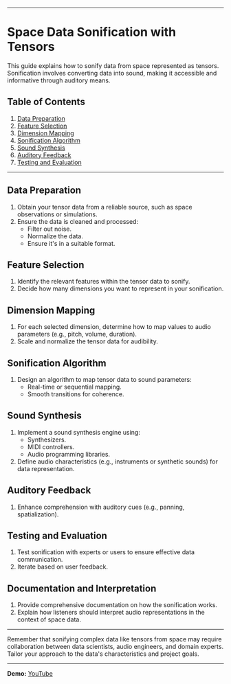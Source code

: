 
---------------------------------------------
# Space Data Sonification with Tensors

This guide explains how to sonify data from space represented as tensors. Sonification involves converting data into sound, making it accessible and informative through auditory means.

## Table of Contents

1. [Data Preparation](#data-preparation)
2. [Feature Selection](#feature-selection)
3. [Dimension Mapping](#dimension-mapping)
4. [Sonification Algorithm](#sonification-algorithm)
5. [Sound Synthesis](#sound-synthesis)
6. [Auditory Feedback](#auditory-feedback)
7. [Testing and Evaluation](#testing-and-evaluation)

---

## Data Preparation

1. Obtain your tensor data from a reliable source, such as space observations or simulations.
2. Ensure the data is cleaned and processed:
   - Filter out noise.
   - Normalize the data.
   - Ensure it's in a suitable format.

## Feature Selection

1. Identify the relevant features within the tensor data to sonify.
2. Decide how many dimensions you want to represent in your sonification.

## Dimension Mapping

1. For each selected dimension, determine how to map values to audio parameters (e.g., pitch, volume, duration).
2. Scale and normalize the tensor data for audibility.

## Sonification Algorithm

1. Design an algorithm to map tensor data to sound parameters:
   - Real-time or sequential mapping.
   - Smooth transitions for coherence.

## Sound Synthesis

1. Implement a sound synthesis engine using:
   - Synthesizers.
   - MIDI controllers.
   - Audio programming libraries.
2. Define audio characteristics (e.g., instruments or synthetic sounds) for data representation.

## Auditory Feedback

1. Enhance comprehension with auditory cues (e.g., panning, spatialization).

## Testing and Evaluation

1. Test sonification with experts or users to ensure effective data communication.
2. Iterate based on user feedback.

## Documentation and Interpretation

1. Provide comprehensive documentation on how the sonification works.
2. Explain how listeners should interpret audio representations in the context of space data.

---

Remember that sonifying complex data like tensors from space may require collaboration between data scientists, audio engineers, and domain experts. Tailor your approach to the data's characteristics and project goals.

---------------------------------------------

__Demo:__ [YouTube](https://youtu.be/yk4MsgO-85o?si=4aQIQUbsEuaLhUYu)
